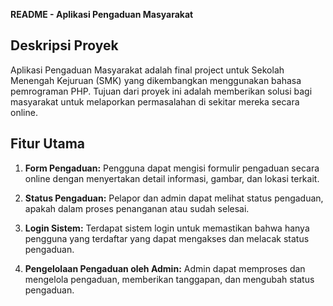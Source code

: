 **README - Aplikasi Pengaduan Masyarakat**

## Deskripsi Proyek

Aplikasi Pengaduan Masyarakat adalah final project untuk Sekolah Menengah Kejuruan (SMK) yang dikembangkan menggunakan bahasa pemrograman PHP. Tujuan dari proyek ini adalah memberikan solusi bagi masyarakat untuk melaporkan permasalahan di sekitar mereka secara online.

## Fitur Utama

1. **Form Pengaduan:** Pengguna dapat mengisi formulir pengaduan secara online dengan menyertakan detail informasi, gambar, dan lokasi terkait.
   
2. **Status Pengaduan:** Pelapor dan admin dapat melihat status pengaduan, apakah dalam proses penanganan atau sudah selesai.

3. **Login Sistem:** Terdapat sistem login untuk memastikan bahwa hanya pengguna yang terdaftar yang dapat mengakses dan melacak status pengaduan.

4. **Pengelolaan Pengaduan oleh Admin:** Admin dapat memproses dan mengelola pengaduan, memberikan tanggapan, dan mengubah status pengaduan.

